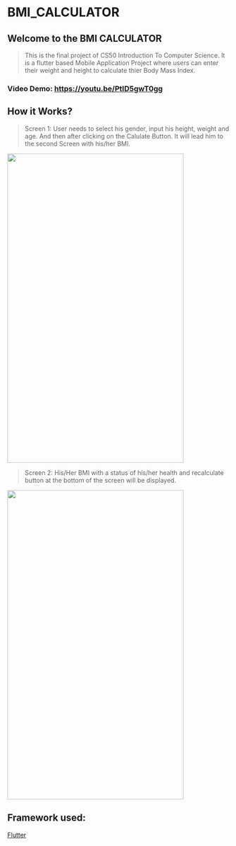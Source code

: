 # BMI_CALCULATOR

## Welcome to the BMI CALCULATOR
> This is the final project of CS50 Introduction To Computer Science. It is a flutter based Mobile Application Project where users can enter their weight and height to calculate thier Body Mass Index. 
### Video Demo: https://youtu.be/PtID5gwT0gg

## How it Works?
> Screen 1:
> User needs to select his gender, input his height, weight and age. And then after clicking on the Calulate Button. It will lead him to the second Screen with his/her BMI.
<img src="https://user-images.githubusercontent.com/67777625/149063493-8ce7351a-534a-4b08-8a85-1358766e5c02.jpeg" width="400" height="700">

> Screen 2:
> His/Her BMI with a status of his/her health and recalculate button at the bottom of the screen will be displayed.
<img src="https://user-images.githubusercontent.com/67777625/149064180-04e5e9a9-486a-4a8e-a1d2-408711a53580.jpeg" width="400" height="700">

## Framework used:
<a href="https://flutter.dev/">Flutter</a>
